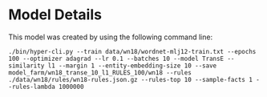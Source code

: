
# Model Details

This model was created by using the following command line:

```
./bin/hyper-cli.py --train data/wn18/wordnet-mlj12-train.txt --epochs 100 --optimizer adagrad --lr 0.1 --batches 10 --model TransE --similarity l1 --margin 1 --entity-embedding-size 10 --save model_farm/wn18_transe_10_l1_RULES_100/wn18 --rules ./data/wn18/rules/wn18-rules.json.gz --rules-top 10 --sample-facts 1 --rules-lambda 1000000
```
        